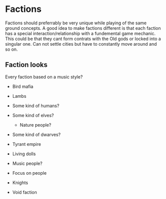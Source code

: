 # Factions

Factions should preferrably be very unique while playing of the same ground concepts. A good idea to make factions different is that each faction has a special interaction/relationship with a fundemental game mechanic. This could be that they cant form contrats with the Old gods or locked into a singular one. Can not settle cities but have to constantly move around and so on.


## Faction looks

Every faction based on a music style?



- Bird mafia

- Lambs

- Some kind of humans?

- Some kind of elves?
	- Nature people?

- Some kind of dwarves?

- Tyrant empire

- Living dolls

- Music people?

- Focus on people

- Knights

- Void faction
